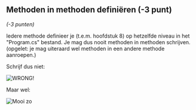 

##	Methoden in methoden definiëren (-3 punt)

*(-3 punten)*

Iedere methode definieer je (t.e.m. hoofdstuk 8) op hetzelfde niveau in het "Program.cs" bestand. Je mag dus nooit methoden in methoden schrijven. (opgelet: je mag uiteraard wel methoden in een andere methode aanroepen.)

Schrijf dus niet:

![WRONG!](../assets/boete/methodinmethod1.png)

Maar wel:

![Mooi zo](../assets/boete/methodinmethod2.png)
